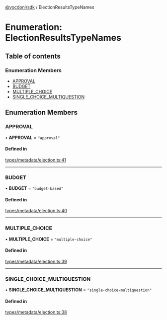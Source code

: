 [@vocdoni/sdk](/sdk) / ElectionResultsTypeNames

# Enumeration: ElectionResultsTypeNames

## Table of contents

### Enumeration Members

- [APPROVAL](ElectionResultsTypeNames#approval)
- [BUDGET](ElectionResultsTypeNames#budget)
- [MULTIPLE\_CHOICE](ElectionResultsTypeNames.md#multiple_choice)
- [SINGLE\_CHOICE\_MULTIQUESTION](ElectionResultsTypeNames.md#single_choice_multiquestion)

## Enumeration Members

### APPROVAL

• **APPROVAL** = ``"approval"``

#### Defined in

[types/metadata/election.ts:41](https://github.com/vocdoni/vocdoni-sdk/blob/2ec9544f0d792289a6e591f4f269c47a23ca40a1/src/types/metadata/election.ts#L41)

___

### BUDGET

• **BUDGET** = ``"budget-based"``

#### Defined in

[types/metadata/election.ts:40](https://github.com/vocdoni/vocdoni-sdk/blob/2ec9544f0d792289a6e591f4f269c47a23ca40a1/src/types/metadata/election.ts#L40)

___

### MULTIPLE\_CHOICE

• **MULTIPLE\_CHOICE** = ``"multiple-choice"``

#### Defined in

[types/metadata/election.ts:39](https://github.com/vocdoni/vocdoni-sdk/blob/2ec9544f0d792289a6e591f4f269c47a23ca40a1/src/types/metadata/election.ts#L39)

___

### SINGLE\_CHOICE\_MULTIQUESTION

• **SINGLE\_CHOICE\_MULTIQUESTION** = ``"single-choice-multiquestion"``

#### Defined in

[types/metadata/election.ts:38](https://github.com/vocdoni/vocdoni-sdk/blob/2ec9544f0d792289a6e591f4f269c47a23ca40a1/src/types/metadata/election.ts#L38)
